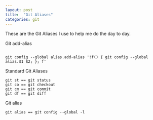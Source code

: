 ```yaml
---
layout: post
title:  "Git Aliases"
categories: git
---
```


These are the Git Aliases I use to help me do the day to day.

Git add-alias
```

git config --global alias.add-alias '!f() { git config --global alias.$1 $2; }; f'

```

Standard Git Aliases
```
git st == git status
git co == git checkout
git cm == git commit
git df == git diff
```

Git alias
```
git alias == git config --global -l
```

